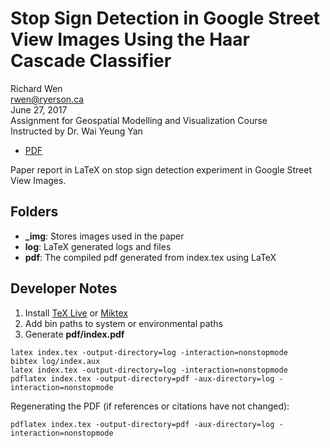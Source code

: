 # Stop Sign Detection in Google Street View Images Using the Haar Cascade Classifier

Richard Wen  
rwen@ryerson.ca  
June 27, 2017  
Assignment for Geospatial Modelling and Visualization Course  
Instructed by Dr. Wai Yeung Yan  
  
- [PDF](https://github.com/rrwen/assign-gmv-ssd/blob/master/paper/pdf/index.pdf)

Paper report in LaTeX on stop sign detection experiment in Google Street View Images.

## Folders

* **_img**: Stores images used in the paper
* **log**: LaTeX generated logs and files
* **pdf**: The compiled pdf generated from index.tex using LaTeX

## Developer Notes

1. Install [TeX Live](https://www.tug.org/texlive/acquire-netinstall.html) or [Miktex](https://miktex.org/download)
2. Add bin paths to system or environmental paths 
3. Generate **pdf/index.pdf**

```
latex index.tex -output-directory=log -interaction=nonstopmode
bibtex log/index.aux
latex index.tex -output-directory=log -interaction=nonstopmode
pdflatex index.tex -output-directory=pdf -aux-directory=log -interaction=nonstopmode
```

Regenerating the PDF (if references or citations have not changed):

```
pdflatex index.tex -output-directory=pdf -aux-directory=log -interaction=nonstopmode
```